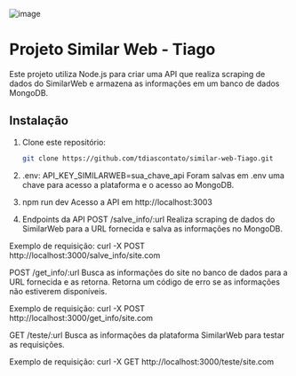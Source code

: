 ![image](https://github.com/tdiascontato/similar-web-Tiago/assets/98658691/e4c081ed-6218-4ba5-a747-1aa34321e566)
# Projeto Similar Web - Tiago

Este projeto utiliza Node.js para criar uma API que realiza scraping de dados do SimilarWeb e armazena as informações em um banco de dados MongoDB.

## Instalação

1. Clone este repositório:
   ```bash
   git clone https://github.com/tdiascontato/similar-web-Tiago.git
   
2. .env:
API_KEY_SIMILARWEB=sua_chave_api
Foram salvas em .env uma chave para acesso a plataforma e o acesso ao MongoDB.

3. npm run dev
Acesso a API em http://localhost:3003

4. Endpoints da API
POST /salve_info/:url
Realiza scraping de dados do SimilarWeb para a URL fornecida e salva as informações no MongoDB.

Exemplo de requisição:
curl -X POST http://localhost:3000/salve_info/site.com

POST /get_info/:url
Busca as informações do site no banco de dados para a URL fornecida e as retorna. Retorna um código de erro se as informações não estiverem disponíveis.

Exemplo de requisição:
curl -X POST http://localhost:3000/get_info/site.com

GET /teste/:url
Busca as informações da plataforma SimilarWeb para testar as requisições.

Exemplo de requisição:
curl -X GET http://localhost:3000/teste/site.com
